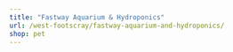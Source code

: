 ```yaml
---
title: "Fastway Aquarium & Hydroponics"
url: /west-footscray/fastway-aquarium-and-hydroponics/
shop: pet
---
```


